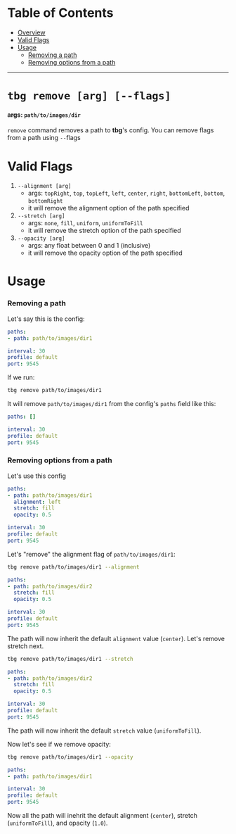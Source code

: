 # Table of Contents
- [Overview](#tbg-remove-[arg])
- [Valid Flags](#valid-flags)
- [Usage](#usage)
    - [Removing a path](#removing-a-path)
    - [Removing options from a path](#removing-options-from-a-path)
---

# `tbg remove [arg] [--flags]`
#### args: `path/to/images/dir`
`remove` command removes a path to **tbg**'s config.
You can remove flags from a path using `--`flags

# Valid Flags
1. `--alignment [arg]`
    - args: `topRight`, `top`, `topLeft`, `left`, `center`, `right`, `bottomLeft`, `bottom`, `bottomRight`
    - it will remove the alignment option of the path specified
2. `--stretch [arg]`
    - args: `none`, `fill`, `uniform`, `uniformToFill`
    - it will remove the stretch option of the path specified
3. `--opacity [arg]`
    - args: any float between 0 and 1 (inclusive)
    - it will remove the opacity option of the path specified

# Usage
### Removing a path
Let's say this is the config:
```yml
paths:
- path: path/to/images/dir1

interval: 30
profile: default
port: 9545
```
If we run:
```bash
tbg remove path/to/images/dir1
```
It will remove `path/to/images/dir1` from the config's `paths`
field like this:
```yml
paths: []

interval: 30
profile: default
port: 9545
```
### Removing options from a path
Let's use this config
```yml
paths:
- path: path/to/images/dir1
  alignment: left
  stretch: fill
  opacity: 0.5

interval: 30
profile: default
port: 9545
```
Let's "remove" the alignment flag of `path/to/images/dir1`:
```bash
tbg remove path/to/images/dir1 --alignment
```
```yml
paths:
- path: path/to/images/dir2 
  stretch: fill
  opacity: 0.5

interval: 30
profile: default
port: 9545
```
The path will now inherit the default `alignment` value (`center`).
Let's remove stretch next.
```bash
tbg remove path/to/images/dir1 --stretch
```
```yml
paths:
- path: path/to/images/dir2 
  stretch: fill
  opacity: 0.5

interval: 30
profile: default
port: 9545
```
The path will now inherit the default `stretch` value (`uniformToFill`).

Now let's see if we remove opacity:
```bash
tbg remove path/to/images/dir1 --opacity
```
```yml
paths:
- path: path/to/images/dir1

interval: 30
profile: default
port: 9545
```
Now all the path will inehrit the default alignment (`center`), stretch
(`uniformToFill`), and opacity (`1.0`).
